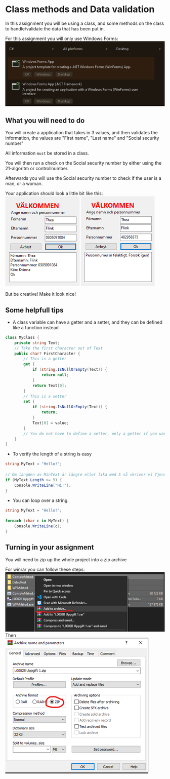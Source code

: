 # Class methods and Data validation
In this assignment you will be using a class, and some methods on the class to handle/validate the data that has been put in.

For this assignment you will only use Windows Forms: <br>
![Windows Forms Application](Images/WindowsFormsApplication.png) <br>

## What you will need to do
You will create a application that takes in 3 values, and then validates the information, the values are "First name", "Last name" and "Social security number"

All information `must` be stored in a class.

You will then run a check on the Social security number by either using the 21-algoritm or controllnumber.

Afterwards you will use the Social security number to check if the user is a man, or a woman.

Your application should look a little bit like this: <br>
![Valid](Images/KorrektInformation.png)  ![Invalid](Images/FelaktigInformation.png)<br>

But be creative! Make it look nice!

## Some helpfull tips
- A class variable can have a getter and a setter, and they can be defined like a function instead
```cs
class MyClass {
    private string Text;
    // Take the first character out of Text
    public char? FirstCharacter {
        // This is a getter
        get {
            if (string.IsNullOrEmpty(Text)) {
                return null;
            }
            return Text[0];
        }
        // This is a setter
        set {
            if (string.IsNullOrEmpty(Text)) {
                return;
            }
            Text[0] = value;
        }
        // You do not have to define a setter, only a getter if you want to use this system
    }
}
```
- To verify the length of a string is easy
```cs
string MyText = "Hello!";

// Om längden av MinText är längre eller lika med 5 så skriver vi Tjenare!
if (MyText.Length >= 5) {
    Console.WriteLine("Hi!");
}
```
- You can loop over a string.
```cs
string MyText = "Hello!";

foreach (char c in MyText) {
    Console.WriteLine(c);
}
```

## Turning in your assignment
You will need to zip up the whole project into a zip archive

For winrar you can follow these steps: <br>
![Winrar 1](Images/Winrar1.png) <br>
Then <br>
![Winrar 2](Images/Winrar2.png) <br>